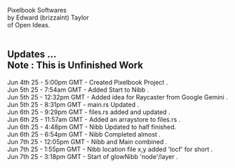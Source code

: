 Pixelbook Softwares<br />
by Edward (brizzalnt) Taylor<br />
of Open Ideas.<br />
<br />

Updates ...<br />
Note : This is Unfinished Work<br />
--------------------
Jun 4th 25 - 5:00pm  GMT - Created Pixelbook Project .<br />
Jun 5th 25 - 7:54am  GMT - Added Start to Nibb .<br />
Jun 5th 25 - 12:32pm GMT - Added idea for Raycaster from Google Gemini . <br />
Jun 5th 25 - 8:31pm  GMT - main.rs Updated .<br />
Jun 6th 25 - 9:29pm  GMT - files.rs added and updated . <br />
Jun 6th 25 - 11:57am GMT - Added an arraystore to files.rs . <br />
Jun 6th 25 - 4:48pm  GMT - Nibb Updated to half finished.<br />
Jun 6th 25 - 6:54pm  GMT - Nibb Completed almost . <br />
Jun 7th 25 - 12:05pm GMT - Nibb and Main combined . <br />
Jun 7th 25 - 1:55pm  GMT - Nibb location file x,y added 'locf' for short . <br />
Jun 7th 25 - 3:18pm  GMT - Start of glowNibb 'node'/layer . <br />
